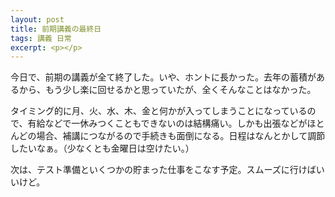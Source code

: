 ```yaml
---
layout: post
title: 前期講義の最終日
tags: 講義 日常
excerpt: <p></p>
---
```


今日で、前期の講義が全て終了した。いや、ホントに長かった。去年の蓄積があるから、もう少し楽に回せるかと思っていたが、全くそんなことはなかった。

タイミング的に月、火、水、木、金と何かが入ってしまうことになっているので、有給などで一休みつくこともできないのは結構痛い。しかも出張などがほとんどの場合、補講につながるので手続きも面倒になる。日程はなんとかして調節したいなぁ。（少なくとも金曜日は空けたい。）

次は、テスト準備といくつかの貯まった仕事をこなす予定。スムーズに行けばいいけど。
